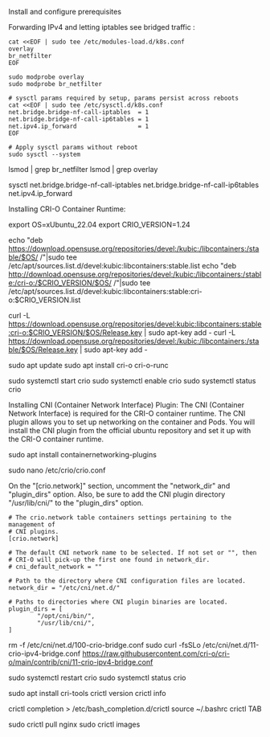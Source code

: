 Install and configure prerequisites

Forwarding IPv4 and letting iptables see bridged traffic :
```
cat <<EOF | sudo tee /etc/modules-load.d/k8s.conf
overlay
br_netfilter
EOF

sudo modprobe overlay
sudo modprobe br_netfilter

# sysctl params required by setup, params persist across reboots
cat <<EOF | sudo tee /etc/sysctl.d/k8s.conf
net.bridge.bridge-nf-call-iptables  = 1
net.bridge.bridge-nf-call-ip6tables = 1
net.ipv4.ip_forward                 = 1
EOF

# Apply sysctl params without reboot
sudo sysctl --system
```

lsmod | grep br_netfilter
lsmod | grep overlay

sysctl net.bridge.bridge-nf-call-iptables net.bridge.bridge-nf-call-ip6tables net.ipv4.ip_forward


Installing CRI-O Container Runtime:

export OS=xUbuntu_22.04
export CRIO_VERSION=1.24

echo "deb https://download.opensuse.org/repositories/devel:/kubic:/libcontainers:/stable/$OS/ /"|sudo tee /etc/apt/sources.list.d/devel:kubic:libcontainers:stable.list
echo "deb http://download.opensuse.org/repositories/devel:/kubic:/libcontainers:/stable:/cri-o:/$CRIO_VERSION/$OS/ /"|sudo tee /etc/apt/sources.list.d/devel:kubic:libcontainers:stable:cri-o:$CRIO_VERSION.list

curl -L https://download.opensuse.org/repositories/devel:kubic:libcontainers:stable:cri-o:$CRIO_VERSION/$OS/Release.key | sudo apt-key add -
curl -L https://download.opensuse.org/repositories/devel:/kubic:/libcontainers:/stable/$OS/Release.key | sudo apt-key add -

sudo apt update
sudo apt install cri-o cri-o-runc

sudo systemctl start crio
sudo systemctl enable crio
sudo systemctl status crio


Installing CNI (Container Network Interface) Plugin:
The CNI (Container Network Interface) is required for the CRI-O container runtime. The CNI plugin allows you to set up networking on the container and Pods. You will install the CNI plugin from the official ubuntu repository and set it up with the CRI-O container runtime.

sudo apt install containernetworking-plugins

sudo nano /etc/crio/crio.conf

On the "[crio.network]" section, uncomment the "network_dir" and "plugin_dirs" option. Also, be sure to add the CNI plugin directory "/usr/lib/cni/" to the "plugin_dirs" option.
```
# The crio.network table containers settings pertaining to the management of
# CNI plugins.
[crio.network]

# The default CNI network name to be selected. If not set or "", then
# CRI-O will pick-up the first one found in network_dir.
# cni_default_network = ""

# Path to the directory where CNI configuration files are located.
network_dir = "/etc/cni/net.d/"

# Paths to directories where CNI plugin binaries are located.
plugin_dirs = [
        "/opt/cni/bin/",
        "/usr/lib/cni/",
]
```

rm -f /etc/cni/net.d/100-crio-bridge.conf
sudo curl -fsSLo /etc/cni/net.d/11-crio-ipv4-bridge.conf https://raw.githubusercontent.com/cri-o/cri-o/main/contrib/cni/11-crio-ipv4-bridge.conf

sudo systemctl restart crio
sudo systemctl status crio

sudo apt install cri-tools
crictl version
crictl info

crictl completion > /etc/bash_completion.d/crictl
source ~/.bashrc
crictl TAB

sudo crictl pull nginx
sudo crictl images
